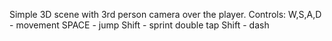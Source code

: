 Simple 3D scene with 3rd person camera over the player. 
Controls:
W,S,A,D - movement
SPACE - jump
Shift - sprint
double tap Shift - dash
